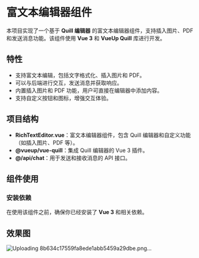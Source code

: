 # 富文本编辑器组件

本项目实现了一个基于 **Quill 编辑器** 的富文本编辑器组件，支持插入图片、PDF 和发送消息功能。该组件使用 **Vue 3** 和 **VueUp Quill** 库进行开发。

## 特性

- 支持富文本编辑，包括文字格式化、插入图片和 PDF。
- 可以与后端进行交互，发送消息并获取响应。
- 内置插入图片和 PDF 功能，用户可直接在编辑器中添加内容。
- 支持自定义按钮和图标，增强交互体验。

## 项目结构

- **RichTextEditor.vue**：富文本编辑器组件，包含 Quill 编辑器和自定义功能（如插入图片、PDF 等）。
- **@vueup/vue-quill**：集成 Quill 编辑器的 Vue 3 插件。
- **@/api/chat**：用于发送和接收消息的 API 接口。

## 组件使用

### 安装依赖

在使用该组件之前，确保你已经安装了 **Vue 3** 和相关依赖。

## 效果图

![Uploading 8b634c17559fa8ede1abb5459a29dbe.png…]()
